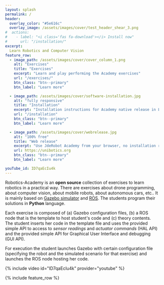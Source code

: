 ```yaml
---
layout: splash
permalink: /
header:
  overlay_color: "#5e616c"
  overlay_image: /assets/images/cover/test_header_shear_3.png
#  actions:
#    - label: "<i class='fas fa-download'></i> Install now"
#      url: "/installation/"
excerpt: 
  Learn Robotics and Computer Vision
feature_row:
  - image_path: /assets/images/cover/cover_column_1.png
    alt: "Exercises"
    title: "Exercises"
    excerpt: "Learn and play performing the Academy exercises"
    url: "/exercises/"
    btn_class: "btn--primary"
    btn_label: "Learn more"

  - image_path: /assets/images/cover/software-installation.jpg
    alt: "fully responsive"
    title: "Installation"
    excerpt: "Installation instructions for Academy native release in Linux"
    url: "/installation"
    btn_class: "btn--primary"
    btn_label: "Learn more"

  - image_path: /assets/images/cover/webrelease.jpg
    alt: "100% free"
    title: "Web release"
    excerpt: "Use JdeRobot Academy from your browser, no installation required"
    url: https://unibotics.org
    btn_class: "btn--primary"
    btn_label: "Learn more"   

youTube_id: ID7qaEcIu4k
---
```


<!--- {% include feature_row %} --->


Robotics-Academy is an **open source** collection of exercises to learn robotics in a practical way.
There are exercises about drone programming, about computer vision, about mobile robots, about autonomous cars, etc.. 
It is mainly based on [Gazebo simulator](http://gazebosim.org) and [ROS](https://www.ros.org). The students program their solutions in **Python** language.

Each exercise is composed of (a) Gazebo configuration files, (b) a ROS node that is the template to host student's code and (c) theory contents. The student inserts her code in the template file and uses the provided simple API to access to _sensor readings_ and _actuator commands_ (HAL API) and the provided simple API for Graphical User Interface and debugging (GUI API). 

For execution the student launches Gazebo with certain configuration file (specifying the robot and the simulated scenario for that exercise) and launches the ROS node hosting her code.
<!-- On that code lies the intelligence of the robot to solve the exercise. For instance, check the-->

<!-- This video shows an student solution for the local navigation exercise: -->

{% include video id="ID7qaEcIu4k" provider="youtube" %}


 {% include feature_row %}